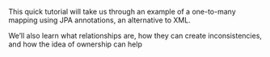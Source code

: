 This quick  tutorial will take us through an example of a one-to-many mapping using JPA annotations, an alternative to XML.

We’ll also learn what  relationships are, how they can create inconsistencies, and how the idea of ownership can help
